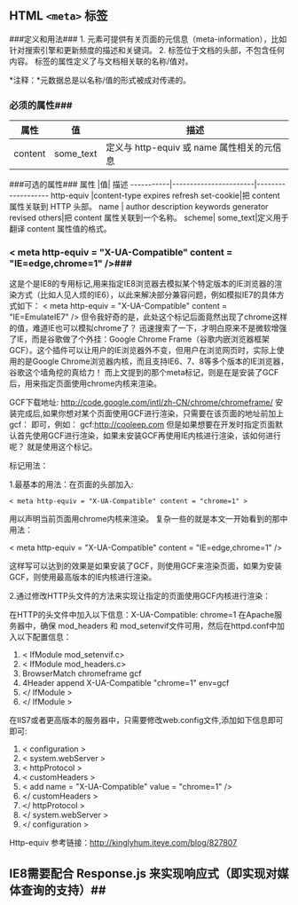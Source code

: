 ## HTML `<meta>` 标签 ##
###定义和用法###
1.<meta> 元素可提供有关页面的元信息（meta-information），比如针对搜索引擎和更新频度的描述和关键词。
2.<meta> 标签位于文档的头部，不包含任何内容。<meta> 标签的属性定义了与文档相关联的名称/值对。

*注释：*元数据总是以名称/值的形式被成对传递的。
### 必须的属性###

属性| 值 | 描述
-----------|-----------------------|-------------------
content|	some_text	|定义与 http-equiv 或 name 属性相关的元信息

###可选的属性###
属性	|值|	描述
-----------|-----------------------|-------------------
http-equiv	|content-type expires refresh set-cookie|把 content 属性关联到 HTTP 头部。
name	| author description keywords generator revised others|把 content 属性关联到一个名称。
scheme|	some_text|定义用于翻译 content 属性值的格式。

### < meta http-equiv = "X-UA-Compatible" content = "IE=edge,chrome=1" />###
这是个是IE8的专用标记,用来指定IE8浏览器去模拟某个特定版本的IE浏览器的渲染方式（比如人见人烦的IE6），以此来解决部分兼容问题，例如模拟IE7的具体方式如下：
< meta http-equiv = "X-UA-Compatible" content = "IE=EmulateIE7" />
但令我好奇的是，此处这个标记后面竟然出现了chrome这样的值，难道IE也可以模拟chrome了？
迅速搜索了一下，才明白原来不是微软增强了IE，而是谷歌做了个外挂：Google Chrome Frame（谷歌内嵌浏览器框架GCF）。这个插件可以让用户的IE浏览器外不变，但用户在浏览网页时，实际上使用的是Google Chrome浏览器内核，而且支持IE6、7、8等多个版本的IE浏览器，谷歌这个墙角挖的真给力！
而上文提到的那个meta标记，则是在是安装了GCF后，用来指定页面使用chrome内核来渲染。

GCF下载地址: http://code.google.com/intl/zh-CN/chrome/chromeframe/
安装完成后,如果你想对某个页面使用GCF进行渲染，只需要在该页面的地址前加上 gcf： 即可，例如： gcf:http://cooleep.com
但是如果想要在开发时指定页面默认首先使用GCF进行渲染，如果未安装GCF再使用IE内核进行渲染，该如何进行呢？
就是使用这个标记。

标记用法：

1.最基本的用法：在页面的头部加入:
```
< meta http-equiv = "X-UA-Compatible" content = "chrome=1" >
```
用以声明当前页面用chrome内核来渲染。
复杂一些的就是本文一开始看到的那中用法：

< meta http-equiv = "X-UA-Compatible" content = "IE=edge,chrome=1" />


这样写可以达到的效果是如果安装了GCF，则使用GCF来渲染页面，如果为安装GCF，则使用最高版本的IE内核进行渲染。

2.通过修改HTTP头文件的方法来实现让指定的页面使用GCF内核进行渲染：

在HTTP的头文件中加入以下信息：X-UA-Compatible: chrome=1
在Apache服务器中，确保 mod_headers 和 mod_setenvif文件可用，然后在httpd.conf中加入以下配置信息：

1. < IfModule mod_setenvif.c>
2. < IfModule mod_headers.c>
3. BrowserMatch chromeframe gcf
4. 4Header append X-UA-Compatible "chrome=1" env=gcf
5. </ IfModule >
6. </ IfModule >

在IIS7或者更高版本的服务器中，只需要修改web.config文件,添加如下信息即可即可:

1. < configuration >
2. < system.webServer >
3. < httpProtocol >
4. < customHeaders >
5. < add name = "X-UA-Compatible" value = "chrome=1" />
6. </ customHeaders >
7. </ httpProtocol >
8. </ system.webServer >
9. </ configuration >

Http-equiv 参考链接：http://kinglyhum.iteye.com/blog/827807



## IE8需要配合 Response.js 来实现响应式（即实现对媒体查询的支持）##

